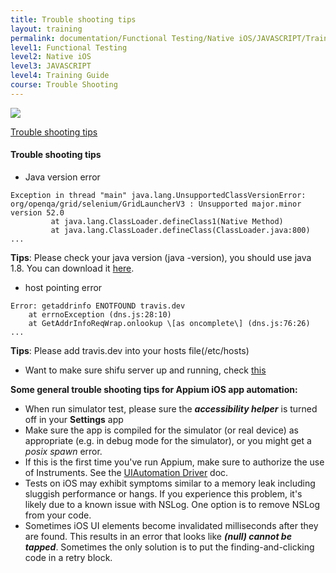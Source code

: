 ```yaml
---
title: Trouble shooting tips
layout: training
permalink: documentation/Functional Testing/Native iOS/JAVASCRIPT/Training Guide/Trouble Shooting/Trouble shooting tips
level1: Functional Testing
level2: Native iOS
level3: JAVASCRIPT
level4: Training Guide
course: Trouble Shooting
---
```

<div class="sidebar">
<div class="training-doc-link">
<div class ="training-doc-link-left">
<img class="training-doc-link-left__img" src="{{site.baseurl}}/images/training/actived.png" srcset="{{site.baseurl}}/images/training/actived%402x.png 2x, {{site.baseurl}}/images/training/actived%403x.png 3x" /></div>
<p class="training-doc-link__text">
<a class="training-doc-link__text-current" href="./Trouble shooting tips">Trouble shooting tips</a></p>
</div>
</div>
<div class="training-doc-nav-btn">
</div>
<div class="training-content markdown">
<h4>Trouble shooting tips</h4>
<ul>
<li>Java version error</li>
</ul>
<pre><code class="language-bash">Exception in thread &quot;main&quot; java.lang.UnsupportedClassVersionError: org/openqa/grid/selenium/GridLauncherV3 : Unsupported major.minor version 52.0
         at java.lang.ClassLoader.defineClass1(Native Method)
         at java.lang.ClassLoader.defineClass(ClassLoader.java:800)
...
</code></pre>
<p><strong>Tips</strong>: Please check your java version (java -version), you should use java 1.8. You can download it <a href="http://www.oracle.com/technetwork/java/javase/downloads/jdk8-downloads-2133151.html">here</a>.</p>
<ul>
<li>host pointing error</li>
</ul>
<pre><code class="language-bash">Error: getaddrinfo ENOTFOUND travis.dev
    at errnoException (dns.js:28:10)
    at GetAddrInfoReqWrap.onlookup \[as oncomplete\] (dns.js:76:26)
...
</code></pre>
<p><strong>Tips</strong>: Please add travis.dev into your hosts file(/etc/hosts)</p>
<ul>
<li>Want to make sure shifu server up and running, check <a href="http://dev.walmart.com:12000/shifu">this</a></li>
</ul>
<p><strong>Some general trouble shooting tips for Appium iOS app automation:</strong></p>
<ul>
<li>When run simulator test, please sure the <strong><em>accessibility helper</em></strong> is turned off in your <strong>Settings</strong> app</li>
<li>Make sure the app is compiled for the simulator (or real device) as appropriate (e.g. in debug mode for the simulator), or you might get a  <em>posix spawn</em>  error.</li>
<li>If this is the first time you've run Appium, make sure to authorize the use of Instruments. See the  <a href="http://appium.io/docs/en/drivers/ios-uiautomation/index.html">UIAutomation Driver</a>  doc.</li>
<li>Tests on iOS may exhibit symptoms similar to a memory leak including sluggish performance or hangs. If you experience this problem, it's likely due to a known issue with NSLog. One option is to remove NSLog from your code.</li>
<li>Sometimes iOS UI elements become invalidated milliseconds after they are found. This results in an error that looks like <strong><em>(null) cannot be tapped</em></strong>. Sometimes the only solution is to put the finding-and-clicking code in a retry block.</li>
</ul>
</div>
<div class="training-doc-nav-btn">
</div>
